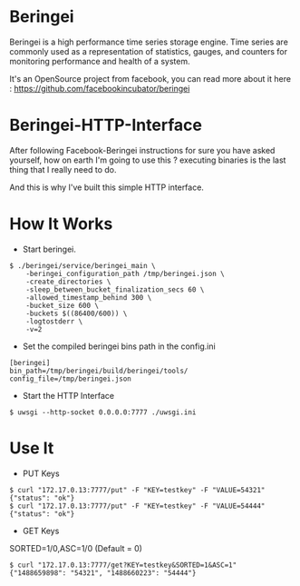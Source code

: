 # Beringei

Beringei is a high performance time series storage engine. Time series are commonly used as a representation of statistics, gauges, and counters for monitoring performance and health of a system.
 
It's an OpenSource project from facebook, you can read more about it here : https://github.com/facebookincubator/beringei

# Beringei-HTTP-Interface

After following Facebook-Beringei instructions for sure you have asked yourself, how on earth I'm going to use this ? executing binaries is the last thing that I really need to do.

And this is why I've built this simple HTTP interface.

# How It Works

- Start beringei.

```
$ ./beringei/service/beringei_main \
    -beringei_configuration_path /tmp/beringei.json \
    -create_directories \
    -sleep_between_bucket_finalization_secs 60 \
    -allowed_timestamp_behind 300 \
    -bucket_size 600 \
    -buckets $((86400/600)) \
    -logtostderr \
    -v=2
```

- Set the compiled beringei bins path in the config.ini
```
[beringei]
bin_path=/tmp/beringei/build/beringei/tools/
config_file=/tmp/beringei.json
```

- Start the HTTP Interface
```
$ uwsgi --http-socket 0.0.0.0:7777 ./uwsgi.ini
```

# Use It
- PUT Keys
```
$ curl "172.17.0.13:7777/put" -F "KEY=testkey" -F "VALUE=54321"
{"status": "ok"}
$ curl "172.17.0.13:7777/put" -F "KEY=testkey" -F "VALUE=54444"
{"status": "ok"}
```
- GET Keys

SORTED=1/0,ASC=1/0 (Default = 0)
```
$ curl "172.17.0.13:7777/get?KEY=testkey&SORTED=1&ASC=1" 
{"1488659898": "54321", "1488660223": "54444"}
```
